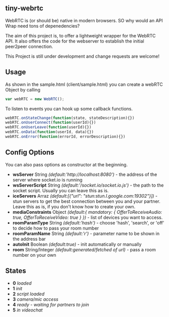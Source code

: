 ## tiny-webrtc


WebRTC is (or should be) native in modern browsers. SO why would an API Wrap need tons of depenedencies?

The aim of this project is, to offer a lightweight wrapper for the WebRTC API. It also offers the code for the webserver to establish the initial peer2peer connection.

This Project is still under development and change requests are welcome!

## Usage

As shown in the sample.html (client/sample.html) you can create a webRTC Object by calling 

``` js
var webRTC = new WebRTC();
```

To listen to events you can hook up some callback functions.

``` js
webRTC.onStateChange(function(state, stateDescription){})
webRTC.onUserConnect(function(userId){})
webRTC.onUserLeave(function(userId){})
webRTC.onData(function(userId, data){})
webRTC.onError(function(errorId, errorDescription){})
```

## Config Options

You can also pass options as constructor at the beginning.

- **wsServer** String *(default:'http://localhost:8080')* - the address of the server where socket.io is running
- **wsServerScript** String *(default:'/socket.io/socket.io.js')* - the path to the socket script. Usually you can leave this as is.
- **iceServers** Arraz *(default:[{"url": "stun:stun.l.google.com:19302"}])* - stun servers to get the best connection between you and your partner. Leave this as is, if you don't know how to create your own.
- **mediaConstraints** Object *(default:{ mandatory: { OfferToReceiveAudio: true, OfferToReceiveVideo: true } })* - list of devices you want to access.
- **roomParamType** String *(default:'hash')* - choose 'hash', 'search', or 'off' to decide how to pass your room number
- **roomParamName** String *(default:'r')* - parameter name to be shown in the address bar
- **autoInit** Boolean *(default:true)* - init automatically or manually
- **room** String/Integer *(default:generated/fetched of url)* - pass a room number on your own

## States

- **0** *loaded*
- **1** *init*
- **2** *script loaded*
- **3** *camera/mic access*
- **4** *ready - waiting for partners to join*
- **5** *in videochat*
